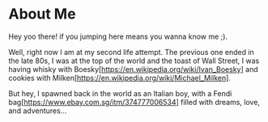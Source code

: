 # About Me

Hey yoo there! if you jumping here means you wanna know me ;).

Well, right now I am at my second life attempt. The previous one ended in the late 80s, I was at the top of the world and the toast of Wall Street, I was having whisky with Boesky[https://en.wikipedia.org/wiki/Ivan_Boesky] and cookies with Milken[https://en.wikipedia.org/wiki/Michael_Milken].

But hey, I spawned back in the world as an Italian boy, with a Fendi bag[https://www.ebay.com.sg/itm/374777006534] filled with dreams, love, and adventures...
